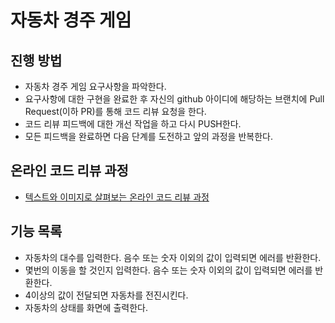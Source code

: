 # 자동차 경주 게임
## 진행 방법
* 자동차 경주 게임 요구사항을 파악한다.
* 요구사항에 대한 구현을 완료한 후 자신의 github 아이디에 해당하는 브랜치에 Pull Request(이하 PR)를 통해 코드 리뷰 요청을 한다.
* 코드 리뷰 피드백에 대한 개선 작업을 하고 다시 PUSH한다.
* 모든 피드백을 완료하면 다음 단계를 도전하고 앞의 과정을 반복한다.

## 온라인 코드 리뷰 과정
* [텍스트와 이미지로 살펴보는 온라인 코드 리뷰 과정](https://github.com/next-step/nextstep-docs/tree/master/codereview)

## 기능 목록
- 자동차의 대수를 입력한다. 음수 또는 숫자 이외의 값이 입력되면 에러를 반환한다.
- 몇번의 이동을 할 것인지 입력한다. 음수 또는 숫자 이외의 값이 입력되면 에러를 반환한다.
- 4이상의 값이 전달되면 자동차를 전진시킨다.
- 자동차의 상태를 화면에 출력한다.